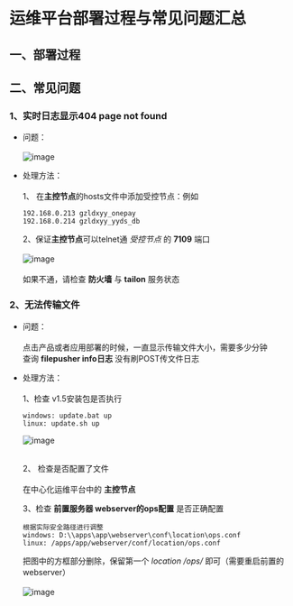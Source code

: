 # 运维平台部署过程与常见问题汇总

## 一、部署过程

## 二、常见问题
### 1、实时日志显示404 page not found
* 问题：<br><br>
![image](https://user-images.githubusercontent.com/27944125/220240070-5455f384-e0fb-4c3b-a2a3-451664baa5f0.png)

* 处理方法：<br><br>
  1、 在**主控节点**的hosts文件中添加受控节点：例如
  ```
  192.168.0.213 gzldxyy_onepay
  192.168.0.214 gzldxyy_yyds_db
  ```
  2、保证**主控节点**可以telnet通 *受控节点* 的 **7109** 端口<br><br>
  ![image](https://user-images.githubusercontent.com/27944125/220260513-cf585573-7dd1-48b7-8ee9-f3bd725b727f.png)
  <br><br>
  如果不通，请检查 **防火墙** 与 **tailon** 服务状态<br>

### 2、无法传输文件
* 问题：<br><br>
  点击产品或者应用部署的时候，一直显示传输文件大小，需要多少分钟<br>
  查询 **filepusher info日志**  没有刷POST传文件日志  <br>
  
* 处理方法：<br><br>
  1、检查 v1.5安装包是否执行
    ```
    windows: update.bat up
    linux: update.sh up 
    ```
  ![image](https://user-images.githubusercontent.com/27944125/220278691-bb091853-0db8-4f2b-bd36-1b1bab360293.png) <br><br>

  2、 检查是否配置了文件<br><br>
    在中心化运维平台中的 **主控节点**

  3、检查 **前置服务器 webserver的ops配置** 是否正确配置
    ```
    根据实际安全路径进行调整
    windows: D:\\apps\app\webserver\conf\location\ops.conf 
    linux: /apps/app/webserver/conf/location/ops.conf
    ```
    把图中的方框部分删除，保留第一个 *location /ops/*  即可（需要重启前置的webserver）<br><br>
    ![image](https://user-images.githubusercontent.com/27944125/220280688-4a25bbfa-b7cd-4071-8d31-9c63abc1575a.png)

  
